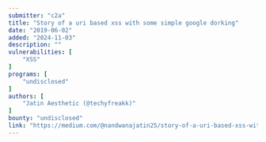```yaml
---
submitter: "c2a"
title: "Story of a uri based xss with some simple google dorking"
date: "2019-06-02"
added: "2024-11-03"
description: ""
vulnerabilities: [
    "XSS"
]
programs: [
    "undisclosed"
]
authors: [
    "Jatin Aesthetic (@techyfreakk)"
]
bounty: "undisclosed"
link: "https://medium.com/@nandwanajatin25/story-of-a-uri-based-xss-with-some-simple-google-dorking-e1999254aa55"
---
```




